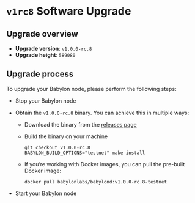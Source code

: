 # `v1rc8` Software Upgrade

## Upgrade overview

- **Upgrade version**: `v1.0.0-rc.8`
- **Upgrade height**: `589080`

## Upgrade process

To upgrade your Babylon node, please perform the following steps:

- Stop your Babylon node
- Obtain the `v1.0.0-rc.8` binary. You can achieve this in multiple ways:
  - Download the binary from the [releases page](https://github.com/babylonlabs-io/babylon/releases/tag/v1.0.0-rc.8)
  - Build the binary on your machine

    ```shell
    git checkout v1.0.0-rc.8
    BABYLON_BUILD_OPTIONS="testnet" make install
    ```

  - If you’re working with Docker images, you can pull the pre-built Docker image:

    ```shell
    docker pull babylonlabs/babylond:v1.0.0-rc.8-testnet
    ```

- Start your Babylon node
